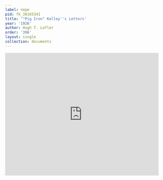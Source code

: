 ```yaml
---
label: nope
pid: fk_38165341
title: '"Pig Iron" Kelley''s Letters'
year: '1926'
author: Hugh T. Lefler
order: '396'
layout: single
collection: documents
---
```

<iframe src="https://northwestern.app.box.com/embed/s/zc9uue4tzrz0va7r6nrlgdaglq10i6la?sortColumn=date&view=list" width="500" height="400" frameborder="0" allowfullscreen webkitallowfullscreen msallowfullscreen></iframe>
